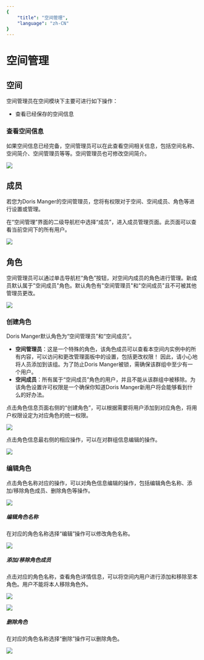 ```yaml
---
{
    "title": "空间管理",
    "language": "zh-CN"
}
---
```


<!-- 
Licensed to the Apache Software Foundation (ASF) under one
or more contributor license agreements.  See the NOTICE file
distributed with this work for additional information
regarding copyright ownership.  The ASF licenses this file
to you under the Apache License, Version 2.0 (the
"License"); you may not use this file except in compliance
with the License.  You may obtain a copy of the License at

  http://www.apache.org/licenses/LICENSE-2.0

Unless required by applicable law or agreed to in writing,
software distributed under the License is distributed on an
"AS IS" BASIS, WITHOUT WARRANTIES OR CONDITIONS OF ANY
KIND, either express or implied.  See the License for the
specific language governing permissions and limitations
under the License.
-->

# 空间管理

## 空间

空间管理员在空间模块下主要可进行如下操作：


- 查看已经保存的空间信息


### 查看空间信息

如果空间信息已经完备，空间管理员可以在此查看空间相关信息，包括空间名称、空间简介、空间管理员等等。空间管理员也可修改空间简介。

![](/images/doris-manager/spacemanagement-1.png)

## 成员

若您为Doris Manger的空间管理员，您将有权限对于空间、空间成员、角色等进行设置或管理。


在“空间管理”界面的二级导航栏中选择“成员”，进入成员管理页面。此页面可以查看当前空间下的所有用户。

![](/images/doris-manager/spacemanagement-2.png)

## 角色

空间管理员可以通过单击导航栏“角色”按钮，对空间内成员的角色进行管理。新成员默认属于"空间成员"角色。默认角色有"空间管理员"和"空间成员"且不可被其他管理员更改。


![](/images/doris-manager/spacemanagement-3.png)


### 创建角色

Doris Manger默认角色为“空间管理员”和“空间成员”。

- **空间管理员**：这是一个特殊的角色，该角色成员可以查看本空间内实例中的所有内容，可以访问和更改管理面板中的设置，包括更改权限！ 因此，请小心地将人员添加到该组。为了防止Doris Manger被锁，需确保该群组中至少有一个用户。
- **空间成员**：所有属于“空间成员”角色的用户，并且不能从该群组中被移除。为该角色设置许可权限是一个确保你知道Doris Manger新用户将会能够看到什么的好办法。

点击角色信息页面右侧的“创建角色”，可以根据需要将用户添加到对应角色，将用户权限设定为对应角色的统一权限。

![](/images/doris-manager/spacemanagement-4.png)

点击角色信息最右侧的相应操作，可以在对群组信息编辑的操作。

![](/images/doris-manager/spacemanagement-5.png)

### 编辑角色

点击角色名称对应的操作，可以对角色信息编辑的操作，包括编辑角色名称、添加/移除角色成员、删除角色等操作。

![](/images/doris-manager/spacemanagement-6.png)

##### 编辑角色名称

在对应的角色名称选择“编辑”操作可以修改角色名称。

![](/images/doris-manager/spacemanagement-7.png)

##### 添加/移除角色成员

点击对应的角色名称，查看角色详情信息，可以将空间内用户进行添加和移除至本角色。用户不能将本人移除角色外。

![](/images/doris-manager/spacemanagement-8.png)

![](/images/doris-manager/spacemanagement-9.png)

##### 删除角色

在对应的角色名称选择“删除”操作可以删除角色。

![](/images/doris-manager/spacemanagement-10.png)


